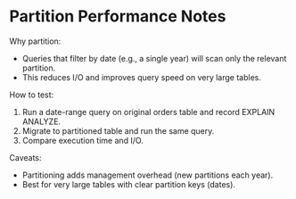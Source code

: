 # Partition Performance Notes

Why partition:
- Queries that filter by date (e.g., a single year) will scan only the relevant partition.
- This reduces I/O and improves query speed on very large tables.

How to test:
1. Run a date-range query on original orders table and record EXPLAIN ANALYZE.
2. Migrate to partitioned table and run the same query.
3. Compare execution time and I/O.

Caveats:
- Partitioning adds management overhead (new partitions each year).
- Best for very large tables with clear partition keys (dates).
